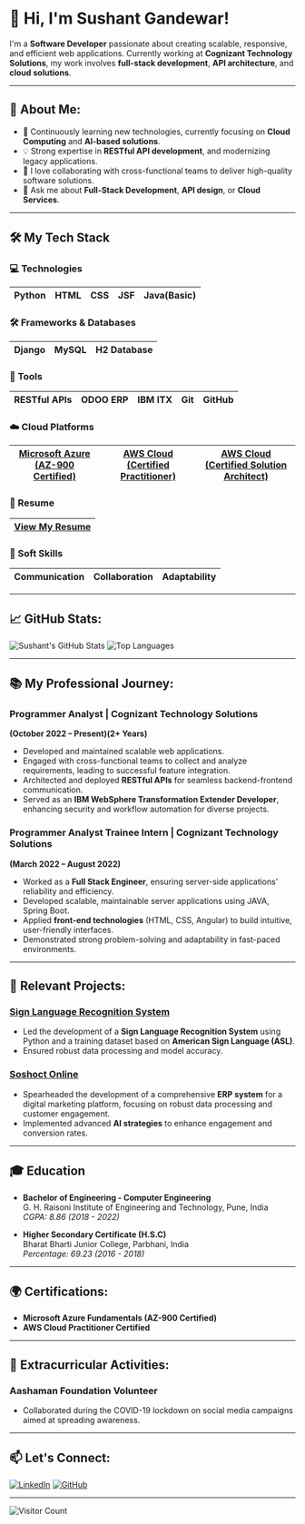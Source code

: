 # 👋 Hi, I'm **Sushant Gandewar**!

I'm a **Software Developer** passionate about creating scalable, responsive, and efficient web applications. Currently working at **Cognizant Technology Solutions**, my work involves **full-stack development**, **API architecture**, and **cloud solutions**.

---

## 🚀 About Me:
- 🌱 Continuously learning new technologies, currently focusing on **Cloud Computing** and **AI-based solutions**.
- 💡 Strong expertise in **RESTful API development**, and modernizing legacy applications.
- 🔭 I love collaborating with cross-functional teams to deliver high-quality software solutions.
- 💬 Ask me about **Full-Stack Development**, **API design**, or **Cloud Services**.

---

## 🛠️ My Tech Stack

### 💻 Technologies
| Python | HTML | CSS | JSF | Java(Basic) |
|--------|------|-----|-----|-------------|

### 🛠️ Frameworks & Databases
| Django  | MySQL | H2 Database |
|---------|-------|-------------|

### 🔧 Tools
| RESTful APIs | ODOO ERP | IBM ITX | Git | GitHub |
|--------------|----------|---------|-----|--------|

### ☁️ Cloud Platforms
| [Microsoft Azure (AZ-900 Certified)](https://drive.google.com/file/d/1PtQUrAYu3VpWTm_mH0R8_dot1cRXO5Op/view?usp=sharing) | [AWS Cloud (Certified Practitioner)](https://drive.google.com/file/d/1iMdXt4hl_wyC1ftD2JhTMbUVdFUdChAE/view?usp=sharing) | [AWS Cloud (Certified Solution Architect)](https://drive.google.com/file/d/1ssdid3PIX-_oDgtyoWe1aepncA_lfOD5/view?usp=sharing)
|-----------------------------------|-----------------------------------|-----------------------------------|

### 📄 Resume
| [View My Resume](https://drive.google.com/file/d/11WwEWYJJgQIWZnZN5NEBLmpDnEbd0wse/view?usp=sharing) |
|-----------------------------------------------|


### 🧠 Soft Skills
| Communication | Collaboration | Adaptability |
|---------------|---------------|--------------|

---

## 📈 GitHub Stats:

![Sushant's GitHub Stats](https://github-readme-stats.vercel.app/api?username=sushantgandewar&show_icons=true&theme=dark)
![Top Languages](https://github-readme-stats.vercel.app/api/top-langs/?username=sushantgandewar&layout=compact&theme=dark)

---

## 📚 My Professional Journey:

### Programmer Analyst | Cognizant Technology Solutions
**(October 2022 – Present)(2+ Years)**  
- Developed and maintained scalable web applications.
- Engaged with cross-functional teams to collect and analyze requirements, leading to successful feature integration.
- Architected and deployed **RESTful APIs** for seamless backend-frontend communication.
- Served as an **IBM WebSphere Transformation Extender Developer**, enhancing security and workflow automation for diverse projects.

### Programmer Analyst Trainee Intern | Cognizant Technology Solutions
**(March 2022 – August 2022)**  
- Worked as a **Full Stack Engineer**, ensuring server-side applications’ reliability and efficiency.
- Developed scalable, maintainable server applications using JAVA, Spring Boot.
- Applied **front-end technologies** (HTML, CSS, Angular) to build intuitive, user-friendly interfaces.
- Demonstrated strong problem-solving and adaptability in fast-paced environments.

---

## 🌟 Relevant Projects:

### [Sign Language Recognition System](https://github.com/sushantgandewar)
- Led the development of a **Sign Language Recognition System** using Python and a training dataset based on **American Sign Language (ASL)**.
- Ensured robust data processing and model accuracy.

### [Soshoct Online](https://soshoct.odoo.com)
- Spearheaded the development of a comprehensive **ERP system** for a digital marketing platform, focusing on robust data processing and customer engagement.
- Implemented advanced **AI strategies** to enhance engagement and conversion rates.

---

## 🎓 Education

- **Bachelor of Engineering - Computer Engineering**  
  G. H. Raisoni Institute of Engineering and Technology, Pune, India  
  *CGPA: 8.86 (2018 - 2022)*

- **Higher Secondary Certificate (H.S.C)**  
  Bharat Bharti Junior College, Parbhani, India  
  *Percentage: 69.23 (2016 - 2018)*

---

## 🌍 Certifications:

- **Microsoft Azure Fundamentals (AZ-900 Certified)**
- **AWS Cloud Practitioner Certified**

---

## 🌱 Extracurricular Activities:

### Aashaman Foundation Volunteer
- Collaborated during the COVID-19 lockdown on social media campaigns aimed at spreading awareness.

---

## 📫 Let's Connect:

[![LinkedIn](https://img.shields.io/badge/LinkedIn-Connect-blue)](https://www.linkedin.com/in/sushant-gandewar-613854b1) 
[![GitHub](https://img.shields.io/badge/GitHub-Follow-blue)](https://github.com/sushantgandewar)

---

![Visitor Count](https://komarev.com/ghpvc/?username=sushantgandewar&color=brightgreen)
